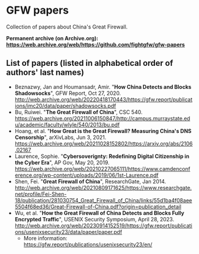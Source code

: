 # GFW papers
Collection of papers about China's Great Firewall.

**Permanent archive (on Archive.org): <https://web.archive.org/web/https://github.com/fightgfw/gfw-papers>**

## List of papers (listed in alphabetical order of authors' last names)

* Beznazwy, Jan and Houmansadr, Amir. "**How China Detects and Blocks Shadowsocks**", GFW Report, Oct 27, 2020. http://web.archive.org/web/20220418170443/https://gfw.report/publications/imc20/data/paper/shadowsocks.pdf
* Bu, Ruiwei. "**The Great Firewall of China**", CSC 540. https://web.archive.org/20211006150847/http://campus.murraystate.edu/academic/faculty/wlyle/540/2013/bu.pdf
* Hoang, et al. "**How Great is the Great Firewall? Measuring China's DNS Censorship**", arXivLabs, Jun 3, 2021. https://web.archive.org/web/20211028152802/https://arxiv.org/abs/2106.02167
* Laurence, Sophie. "**Cybersoverignty: Redefining Digital Citizenship in the Cyber Era**", AP Gov, May 20, 2019. https://web.archive.org/web/20210227065111/https://www.camdenconference.org/wp-content/uploads/2019/06/1st-Laurence.pdf
* Shen, Fei. "**Great Firewall of China**", ResearchGate, Jan 2014. http://web.archive.org/web/20210809171625/https://www.researchgate.net/profile/Fei-Shen-18/publication/281030754_Great_Firewall_of_China/links/55d1ba4f08aee5504f68ed36/Great-Firewall-of-China.pdf?origin=publication_detail
* Wu, et al. "**How the Great Firewall of China Detects and Blocks Fully Encrypted Traffic**", USENIX Security Symposium, April 28, 2023. http://web.archive.org/web/20230914152519/https://gfw.report/publications/usenixsecurity23/data/paper/paper.pdf
    * More information: https://gfw.report/publications/usenixsecurity23/en/